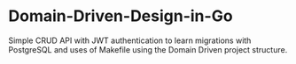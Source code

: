 # Domain-Driven-Design-in-Go
Simple CRUD API with JWT authentication to learn migrations with PostgreSQL and uses of Makefile using the Domain Driven project structure.
